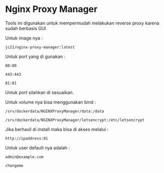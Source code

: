 # Nginx Proxy Manager

Tools ini digunakan untuk mempermudah melakukan reverse proxy karena sudah berbasis GUI

Untuk image nya :
```
jc21/nginx-proxy-manager:latest
```

Untuk port yang di gunakan :
```
80:80
```
```
443:443
```
```
81:81
```
Untuk port silahkan di sesuaikan.

Untuk volume nya bisa menggunakan bind : 
```
/srv/dockerdata/NGINXProxyManager/data:/data
```
```
/srv/dockerdata/NGINXProxyManager/letsencrypt:/etc/letsencrypt
```

Jika berhasil di install maka bisa di akses melalui :
```
http://ipaddress:81
```

Untuk user default nya adalah : 
```
admin@example.com
```
```
changeme
```
